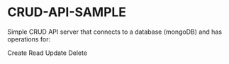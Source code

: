 # CRUD-API-SAMPLE

Simple CRUD API server that connects to a database (mongoDB) and has operations for:

Create
Read
Update
Delete
